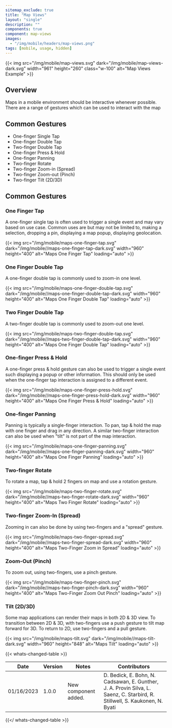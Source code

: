 ```yaml
---
sitemap_exclude: true
title: "Map Views"
layout: "single"
description: ""
components: true
component: map-views
images:
  - "/img/mobile/headers/map-views.png"
tags: [mobile, usage, hidden]
---
```


{{< img src="/img/mobile/map-views.svg" dark="/img/mobile/map-views-dark.svg" width="961" height="260" class="w-100" alt="Map Views Example" >}}

## Overview

Maps in a mobile environment should be interactive whenever possible. There are a range of gestures which can be used to interact with the map

## Common Gestures

- One-finger Single Tap
- One-finger Double Tap
- Two-finger Double Tap
- One-finger Press & Hold
- One-finger Panning
- Two-finger Rotate
- Two-finger Zoom-in (Spread)
- Two-finger Zoom-out (Pinch)
- Two-finger Tilt (2D/3D)

## Common Gestures

### One Finger Tap

A one-finger single tap is often used to trigger a single event and may vary based on use case. Common uses are but may not be limited to, making a selection, dropping a pin, displaying a map popup, displaying geolocation.

{{< img src="/img/mobile/maps-one-finger-tap.svg" dark="/img/mobile//maps-one-finger-tap-dark.svg" width="960" height="400" alt="Maps One Finger Tap" loading="auto" >}}

### One Finger Double Tap

A one-finger double tap is commonly used to zoom-in one level.

{{< img src="/img/mobile/maps-one-finger-double-tap.svg" dark="/img/mobile//maps-one-finger-double-tap-dark.svg" width="960" height="400" alt="Maps One Finger Double Tap" loading="auto" >}}

### Two Finger Double Tap

A two-finger double tap is commonly used to zoom-out one level.

{{< img src="/img/mobile/maps-two-finger-double-tap.svg" dark="/img/mobile//maps-two-finger-double-tap-dark.svg" width="960" height="400" alt="Maps One Finger Double Tap" loading="auto" >}}

### One-finger Press & Hold

A one-finger press & hold gesture can also be used to trigger a single event such displaying a popup or other information. This should only be used when the one-finger tap interaction is assigned to a different event.

{{< img src="/img/mobile/maps-one-finger-press-hold.svg" dark="/img/mobile//maps-one-finger-press-hold-dark.svg" width="960" height="400" alt="Maps One Finger Press & Hold" loading="auto" >}}

### One-finger Panning

Panning is typically a single-finger interaction. To pan, tap & hold the map with one finger and drag in any direction. A similar two-finger interaction can also be used when "tilt" is not part of the map interaction.

{{< img src="/img/mobile/maps-one-finger-panning.svg" dark="/img/mobile//maps-one-finger-panning-dark.svg" width="960" height="400" alt="Maps One Finger Panning" loading="auto" >}}

### Two-finger Rotate

To rotate a map, tap & hold 2 fingers on map and use a rotation gesture.

{{< img src="/img/mobile/maps-two-finger-rotate.svg" dark="/img/mobile//maps-two-finger-rotate-dark.svg" width="960" height="400" alt="Maps Two Finger Rotate" loading="auto" >}}

### Two-finger Zoom-In (Spread)

Zooming in can also be done by using two-fingers and a "spread" gesture.

{{< img src="/img/mobile/maps-two-finger-spread.svg" dark="/img/mobile//maps-two-finger-spread-dark.svg" width="960" height="400" alt="Maps Two-Finger Zoom in Spread" loading="auto" >}}

### Zoom-Out (Pinch)

To zoom out, using two-fingers, use a pinch gesture.

{{< img src="/img/mobile/maps-two-finger-pinch.svg" dark="/img/mobile//maps-two-finger-pinch-dark.svg" width="960" height="400" alt="Maps Two-Finger Zoom Out Pinch" loading="auto" >}}

### Tilt (2D/3D)

Some map applications can render their maps in both 2D & 3D view. To transition between 2D & 3D, with two-fingers use a push gesture to tilt map forward for 3D. To return to 2D, use two-fingers and a pull gesture.

{{< img src="/img/mobile/maps-tilt.svg" dark="/img/mobile//maps-tilt-dark.svg" width="960" height="848" alt="Maps Tilt" loading="auto" >}}

{{< whats-changed-table >}}

| Date       | Version | Notes                               | Contributors |
| ---------- | ------- | ----------------------------------- | ------------ |
| 01/16/2023 | 1.0.0   | New component added. | D. Bedick, E. Bohn, N. Cadsawan, E. Gunther, J. A. Provin Silva, L. Saenz, C. Starbird, R. Stillwell, S. Kaukonen, N. Byati  |

{{</ whats-changed-table >}}
